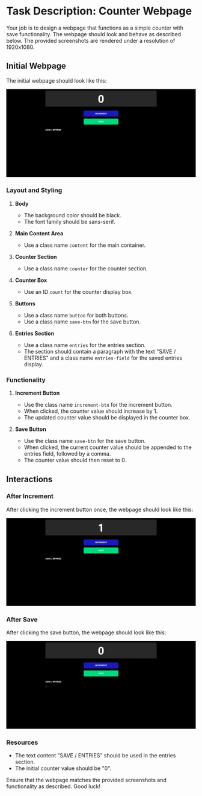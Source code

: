
# Task Description: Counter Webpage

Your job is to design a webpage that functions as a simple counter with save functionality. The webpage should look and behave as described below. The provided screenshots are rendered under a resolution of 1920x1080.

## Initial Webpage

The initial webpage should look like this:

![initial webpage](./_images/origin.png)

### Layout and Styling

1. **Body**
   - The background color should be black.
   - The font family should be sans-serif.

2. **Main Content Area**
   - Use a class name `content` for the main container.
   
3. **Counter Section**
   - Use a class name `counter` for the counter section.
   
4. **Counter Box**
   - Use an ID `count` for the counter display box.
   
5. **Buttons**
   - Use a class name `button` for both buttons.
   - Use a class name `save-btn` for the save button.

6. **Entries Section**
   - Use a class name `entries` for the entries section.
   - The section should contain a paragraph with the text "SAVE / ENTRIES" and a class name `entries-field` for the saved entries display.

### Functionality

1. **Increment Button**
   - Use the class name `increment-btn` for the increment button.
   - When clicked, the counter value should increase by 1.
   - The updated counter value should be displayed in the counter box.

2. **Save Button**
   - Use the class name `save-btn` for the save button.
   - When clicked, the current counter value should be appended to the entries field, followed by a comma.
   - The counter value should then reset to 0.

## Interactions

### After Increment

After clicking the increment button once, the webpage should look like this:

![after increment](./_images/after_increment.png)

### After Save

After clicking the save button, the webpage should look like this:

![after save](./_images/after_save.png)

### Resources

- The text content "SAVE / ENTRIES" should be used in the entries section.
- The initial counter value should be "0".

Ensure that the webpage matches the provided screenshots and functionality as described. Good luck!
